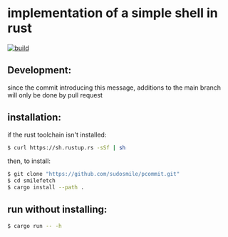 # implementation of a simple shell in rust
[![build](https://github.com/sudosmile/rust-template/actions/workflows/build.yml/badge.svg)](https://github.com/sudosmile/rust-template/actions/workflows/build.yml)

## Development:
since the commit introducing this message, additions to the main branch will only be done by pull request

## installation:

if the rust toolchain isn't installed:
```sh
$ curl https://sh.rustup.rs -sSf | sh
```

then, to install:
```sh
$ git clone "https://github.com/sudosmile/pcommit.git"
$ cd smilefetch
$ cargo install --path .
```

## run without installing:

```sh
$ cargo run -- -h
```
